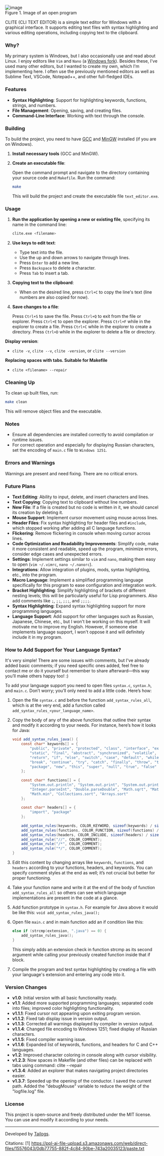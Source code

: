 ![image](https://github.com/user-attachments/assets/8d3a2710-b417-45fe-b949-87e6797fcd64)
<br>Figure 1. Image of an open program

CLITE (CLI TEXT EDITOR) is a simple text editor for Windows with a graphical interface. It supports editing text files with syntax highlighting and various editing operations, including copying text to the clipboard.

### Why?

My primary system is Windows, but I also occasionally use and read about Linux. I enjoy editors like `Vim` and `Nano` (a [Windows fork](https://github.com/okibcn/nano-for-windows)). Besides these, I've used many other editors, but I wanted to create my own, which I'm implementing here. I often use the previously mentioned editors as well as Sublime Text, VSCode, Notepad++, and other full-fledged IDEs.

### Features

- **Syntax Highlighting**: Support for highlighting keywords, functions, strings, and numbers.
- **File Management**: Opening, saving, and creating files.
- **Command-Line Interface**: Working with text through the console.

### Building

To build the project, you need to have [GCC](https://gcc.gnu.org/) and [MinGW](https://www.mingw-w64.org/downloads/) installed (if you are on Windows).

1. **Install necessary tools** (GCC and MinGW).
2. **Create an executable file**:

   Open the command prompt and navigate to the directory containing your source code and `Makefile`. Run the command:

   ```bash
   make
   ```

   This will build the project and create the executable file `text_editor.exe`.

### Usage

1. **Run the application by opening a new or existing file**, specifying its name in the command line:

   ```bash
   clite.exe <filename>
   ```

2. **Use keys to edit text**:
   - Type text into the file.
   - Use the up and down arrows to navigate through lines.
   - Press `Enter` to add a new line.
   - Press `Backspace` to delete a character.
   - Press `Tab` to insert a tab.

3. **Copying text to the clipboard**:
   - When on the desired line, press `Ctrl+C` to copy the line's text (line numbers are also copied for now).

4. **Save changes to a file**:

   Press `Ctrl+S` to save the file.
   Press `Ctrl+Q` to exit from the file or explorer.
   Press `Ctrl+E` to open the explorer.
   Press `Ctrl+F` while in the explorer to create a file.
   Press `Ctrl+C` while in the explorer to create a directory.
   Press `Ctrl+D` while in the explorer to delete a file or directory.

**Display version**:
  - `clite -v`, `clite --v`, `clite -version`, or `clite --version`

**Replacing spaces with tabs. Suitable for Makefile**
  - `clite <filename> --repair`

### Cleaning Up

To clean up built files, run:

```bash
make clean
```

This will remove object files and the executable.

### Notes

- Ensure all dependencies are installed correctly to avoid compilation or runtime issues.
- For correct operation and especially for displaying Russian characters, set the encoding of `main.c` file to `Windows 1251`.

### Errors and Warnings

Warnings are present and need fixing. There are no critical errors.

### Future Plans

- **Text Editing**: Ability to input, delete, and insert characters and lines.
- **Text Copying**: Copying text to clipboard without line numbers.
- **New File**: If a file is created but no code is written in it, we should cancel its creation by deleting it.
- **Mouse Support**: Implement cursor movement using mouse across lines.
- **Header Files**: Fix syntax highlighting for header files and `#include`, which stopped working after adding all C language functions.
- **Flickering**: Remove flickering in console when moving cursor across lines.
- **Code Optimization and Readability Improvements**: Simplify code, make it more consistent and readable, speed up the program, minimize errors, consider edge cases and unexpected errors.
- **Settings**: Implement settings similar to `vim` and `nano`, making them easy to open (`vim ~/.vimrc`, `nano ~/.nanorc`).
- **Integrations**: Allow integration of plugins, mods, syntax highlighting, etc., into the program.
- **Macro Language**: Implement a simplified programming language specifically for this program to ease configuration and integration work.
- **Bracket Highlighting**: Simplify highlighting of brackets of different nesting levels; this will be particularly useful for Lisp programmers. Also add comments like `;`, `;;`, `;;;`, and `;;;;`.
- **Syntax Highlighting**: Expand syntax highlighting support for more programming languages.
- **Language Support**: Add support for other languages such as Russian, Japanese, Chinese, etc., but I won't be working on this myself. It will motivate me to improve my English. However, if someone else implements language support, I won't oppose it and will definitely include it in my program.

### How to Add Support for Your Language Syntax?

It's very simple! There are some issues with comments, but I've already added basic comments; if you need specific ones added, feel free to contact me or do it yourself but remember to share afterward—this way you’ll make others happy too! :)

To add your language support you need to open files `syntax.c`, `syntax.h`, and `main.c`. Don’t worry; you’ll only need to add a little code. Here’s how:

1. Open the file `syntax.c` and before the function `add_syntax_rules_all`, which is at the very end, add a function called `add_syntax_rules_<your_language_name>`.
2. Copy the body of any of the above functions that outline their syntax and modify it according to your needs. For instance, here’s how it looks for Java:

	```java
	void add_syntax_rules_java() {
		const char* keywords[] = {
			"public", "private", "protected", "class", "interface", "extends", "implements", 
			"static", "final", "abstract", "synchronized", "volatile", "transient", "native", 
			"return", "if", "else", "switch", "case", "default", "while", "do", "for", 
			"break", "continue", "try", "catch", "finally", "throw", "throws", "import", 
			"package", "new", "this", "super", "null", "true", "false"
		};
		
		const char* functions[] = {
			"System.out.println", "System.out.print", "System.out.printf", "String.valueOf", 
			"Integer.parseInt", "Double.parseDouble", "Math.sqrt", "Math.pow", "Math.max", 
			"Math.min", "Collections.sort", "Arrays.sort"
		};
		
		const char* headers[] = {
			"import", "package"
		};
		
		add_syntax_rules(keywords, COLOR_KEYWORD, sizeof(keywords) / sizeof(keywords[0]));
		add_syntax_rules(functions, COLOR_FUNCTION, sizeof(functions) / sizeof(functions[0]));
		add_syntax_rules(headers, COLOR_INCLUDE, sizeof(headers) / sizeof(headers[0]));
		add_syntax_rule("//", COLOR_COMMENT);
		add_syntax_rule("/*", COLOR_COMMENT);
		add_syntax_rule("*/", COLOR_COMMENT);
	}
	```

3. Edit this content by changing arrays like `keywords`, `functions`, and `headers` according to your functions, headers, and keywords. You can specify comment styles at the end as well; it’s not crucial but better for proper functioning.
4. Take your function name and write it at the end of the body of function `add_syntax_rules_all` so others can see which language implementations are present in the code at a glance.
5. Add function prototype in `syntax.h`. For example for Java above it would be like this: `void add_syntax_rules_java();`
6. Open file `main.c` and in main function add an if condition like this:

	```c
	else if (strcmp(extension, ".java") == 0) {
		add_syntax_rules_java();
	}
	```

	This simply adds an extension check in function strcmp as its second argument while calling your previously created function inside that if block.

8. Compile the program and test syntax highlighting by creating a file with your language's extension and entering any code into it.

### Version Changes
- **v1.0**:   Initial version with all basic functionality ready.
- **v1.1**:   Added more supported programming languages; separated code into files; improved color highlighting functionality.
- **v1.1.1**: Fixed cursor not appearing upon exiting program version.
- **v1.1.2**: Fixed tab display issue in version output.
- **v1.1.3**: Corrected all warnings displayed by compiler in version output.
- **v1.1.4**: Changed file encoding to Windows 1251; fixed display of Russian characters.
- **v1.1.5**: Fixed compiler warning issue.
- **v1.1.6**: Expanded list of keywords, functions, and headers for C and C++ languages.
- **v1.2**:   Improved character coloring in console along with cursor visibility.
- **v1.2.3**: Now spaces in Makefile (and other files) can be replaced with tabs using command: clite <filename> --repair
- **v1.3.4**: Added an explorer that makes navigating project directories easier.
- **v1.3.7**: Speeded up the opening of the conductor. I saved the current path. Added the "debugMouse" variable to reduce the weight of the "logfile.log" file.

### License

This project is open-source and freely distributed under the MIT license. You can use and modify it according to your needs.

---

Developed by [Tailogs](https://github.com/tailogs).

Citations:
[1] https://ppl-ai-file-upload.s3.amazonaws.com/web/direct-files/15576043/0db77755-882f-4c84-90be-743a20035123/paste.txt
